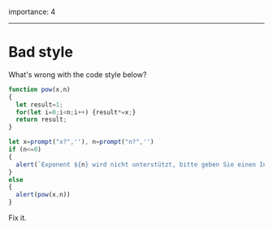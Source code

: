 importance: 4

---

# Bad style

What's wrong with the code style below?

```js no-beautify
function pow(x,n)
{
  let result=1;
  for(let i=0;i<n;i++) {result*=x;}
  return result;
}

let x=prompt("x?",''), n=prompt("n?",'')
if (n<=0)
{
  alert(`Exponent ${n} wird nicht unterstützt, bitte geben Sie einen Integerwert ein, der größer als 0 ist`);
}
else
{
  alert(pow(x,n))
}
```

Fix it.
